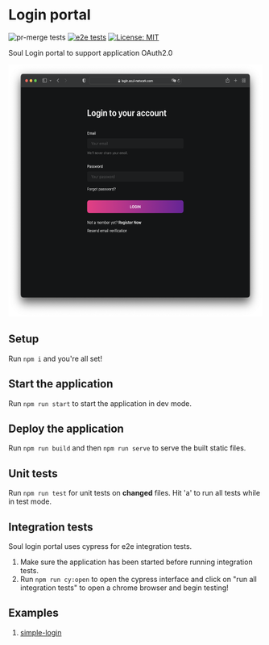 # Login portal

![pr-merge tests](https://github.com/soul-project/login-portal/actions/workflows/pr-merge.yml/badge.svg)
[![e2e tests](https://github.com/soul-project/login-portal/actions/workflows/e2e.yml/badge.svg)](https://github.com/soul-project/login-portal/actions/workflows/e2e.yml)
[![License: MIT](https://img.shields.io/badge/License-MIT-yellow.svg)](https://opensource.org/licenses/MIT)

Soul Login portal to support application OAuth2.0

<img src="resources/screenshot.png" height="500px" />

## Setup

Run `npm i` and you're all set!

## Start the application

Run `npm run start` to start the application in dev mode.

## Deploy the application

Run `npm run build` and then `npm run serve` to serve the built static files.

## Unit tests

Run `npm run test` for unit tests on **changed** files. Hit 'a' to run all tests while in test mode.

## Integration tests

Soul login portal uses cypress for e2e integration tests.

1. Make sure the application has been started before running integration tests.
2. Run `npm run cy:open` to open the cypress interface and click on "run all integration tests" to open a chrome browser and begin testing!

## Examples

1. [simple-login](https://github.com/soul-project/login-portal/blob/main/examples/simple-login)

